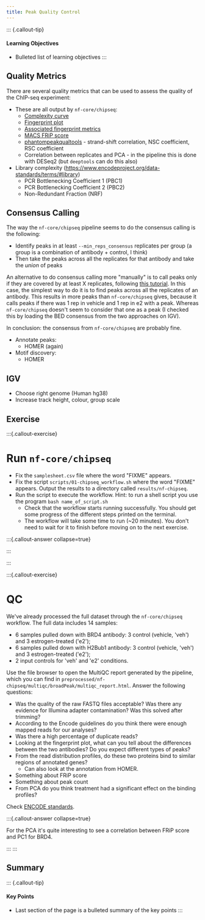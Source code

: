 ```yaml
---
title: Peak Quality Control
---
```


::: {.callout-tip}
#### Learning Objectives

- Bulleted list of learning objectives
:::


## Quality Metrics

There are several quality metrics that can be used to assess the quality of the ChIP-seq experiment: 

- These are all output by `nf-core/chipseq`:
  - [Complexity curve](https://www.nature.com/articles/nmeth.2375)
  - [Fingerprint plot](https://deeptools.readthedocs.io/en/latest/content/tools/plotFingerprint.html#background)
  - [Associated fingerprint metrics](https://deeptools.readthedocs.io/en/latest/content/feature/plotFingerprint_QC_metrics.html)
  - [MACS FRiP score](https://www.encodeproject.org/data-standards/terms/)
  - [phantompeakqualtools](https://github.com/kundajelab/phantompeakqualtools) - strand-shift correlation, NSC coefficient, RSC coefficient
  - Correlation between replicates and PCA - in the pipeline this is done with DESeq2 (but `deeptools` can do this also)
- Library complexity (https://www.encodeproject.org/data-standards/terms/#library)
  - PCR Bottlenecking Coefficient 1 (PBC1)
  - PCR Bottlenecking Coefficient 2 (PBC2)
  - Non-Redundant Fraction (NRF)


## Consensus Calling

The way the `nf-core/chipseq` pipeline seems to do the consensus calling is the following: 

- Identify peaks in at least `--min_reps_consensus` replicates per group (a group is a combination of antibody + control, I think)
- Then take the peaks across all the replicates for that antibody and take the _union_ of peaks

An alternative to do consensus calling more "manually" is to call peaks only if they are covered by at least X replicates, following [this tutorial](https://ro-che.info/articles/2018-07-11-chip-seq-consensus).
In this case, the simplest way to do it is to find peaks across all the replicates of an antibody. 
This results in  more peaks than `nf-core/chipseq` gives, because it calls peaks if there was 1 rep in vehicle and 1 rep in e2 with a peak. 
Whereas `nf-core/chipseq` doesn't seem to consider that one as a peak (I checked this by loading the BED consensus from the two approaches on IGV). 

In conclusion: the consensus from `nf-core/chipseq` are probably fine. 


- Annotate peaks:
  - HOMER (again)
- Motif discovery:
  - HOMER


## IGV

- Choose right genome (Human hg38)
- Increase track height, colour, group scale


## Exercise

:::{.callout-exercise}
# Run `nf-core/chipseq`

- Fix the `samplesheet.csv` file where the word "FIXME" appears.
- Fix the script `scripts/01-chipseq_workflow.sh` where the word "FIXME" appears. Output the results to a directory called `results/nf-chipseq`.
- Run the script to execute the workflow. Hint: to run a shell script you use the program `bash name_of_script.sh`
  - Check that the workflow starts running successfully. You should get some progress of the different steps printed on the terminal.
  - The workflow will take some time to run (~20 minutes). You don't need to wait for it to finish before moving on to the next exercise.

:::{.callout-answer collapse=true}


:::

:::


:::{.callout-exercise}
# QC

We've already processed the full dataset through the `nf-core/chipseq` workflow. 
The full data includes 14 samples: 

- 6 samples pulled down with BRD4 antibody: 3 control (vehicle, 'veh') and 3 estrogen-treated ('e2');
- 6 samples pulled down with H2Bub1 antibody: 3 control (vehicle, 'veh') and 3 estrogen-treated ('e2');
- 2 input controls for 'veh' and 'e2' conditions.

Use the file browser to open the MultiQC report generated by the pipeline, which you can find in `preprocessed/nf-chipseq/multiqc/broadPeak/multiqc_report.html`.
Answer the following questions:

- Was the quality of the raw FASTQ files acceptable? Was there any evidence for Illumina adapter contamination? Was this solved after trimming?
- According to the Encode guidelines do you think there were enough mapped reads for our analyses?
- Was there a high percentage of duplicate reads?
- Looking at the fingerprint plot, what can you tell about the differences between the two antibodies? Do you expect different types of peaks?
- From the read distribution profiles, do these two proteins bind to similar regions of annotated genes?
  - Can also look at the annotation from HOMER.
- Something about FRiP score
- Something about peak count
- From PCA do you think treatment had a significant effect on the binding profiles?

Check [ENCODE standards](https://www.encodeproject.org/chip-seq/histone-encode4/#standards).

:::{.callout-answer collapse=true}

For the PCA it's quite interesting to see a correlation between FRiP score and PC1 for BRD4.

:::
:::


## Summary

::: {.callout-tip}
#### Key Points

- Last section of the page is a bulleted summary of the key points
:::
